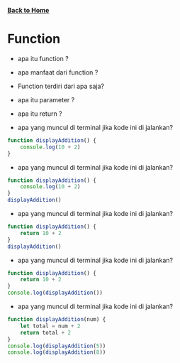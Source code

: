 [**Back to Home**](./../../README.md)

# Function

- apa itu function ?
- apa manfaat dari function ?
- Function terdiri dari apa saja?
- apa itu parameter ?
- apa itu return ?

- apa yang muncul di terminal jika kode ini di jalankan?

```js
function displayAddition() {
	console.log(10 + 2)
}
```

- apa yang muncul di terminal jika kode ini di jalankan?

```js
function displayAddition() {
	console.log(10 + 2)
}
displayAddition()
```

- apa yang muncul di terminal jika kode ini di jalankan?

```js
function displayAddition() {
	return 10 + 2
}
displayAddition()
```

- apa yang muncul di terminal jika kode ini di jalankan?

```js
function displayAddition() {
	return 10 + 2
}
console.log(displayAddition())
```

- apa yang muncul di terminal jika kode ini di jalankan?

```js
function displayAddition(num) {
	let total = num + 2
	return total + 2
}
console.log(displayAddition(5))
console.log(displayAddition(8))
```
